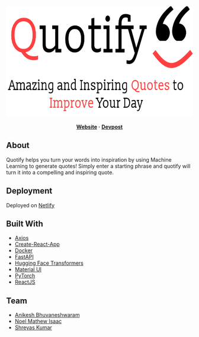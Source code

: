 <br />
<p align="center">
  <a href="https://quotifymyworld.netlify.app/">
    <img src="src/assets/Projects Logo and Icon/Project Logo.png" alt="Logo" height="300">
  </a>

  <p align="center">
  <b>
    <a href="https://quotifymyworld.netlify.app/">Website</a>
  </b>
  <b>·</b>
  <b>
  <a href="https://hacknroll2021.devpost.com/">Devpost</a>
  </b>
  </p>
</p>


## About
Quotify helps you turn your words into inspiration by using Machine Learning to generate quotes! Simply enter a starting phrase and quotify will turn it into a compelling and inspiring quote. 

## Deployment
Deployed on [Netlify](https://www.netlify.com/)

## Built With
* [Axios](https://www.axios.com/)
* [Create-React-App](https://reactjs.org/docs/create-a-new-react-app.html#create-react-app)
* [Docker](https://www.docker.com/)
* [FastAPI](https://fastapi.tiangolo.com/)
* [Hugging Face Transformers](https://huggingface.co/transformers/)
* [Material UI](https://material-ui.com/)
* [PyTorch](https://pytorch.org/)
* [ReactJS](https://reactjs.org/)


## Team
* [Anikesh Bhuvaneshwaram](https://github.com/Anikesh99)
* [Noel Mathew Isaac](https://github.com/noelmathewisaac)
* [Shreyas Kumar](https://github.com/shreytheshreyas)




